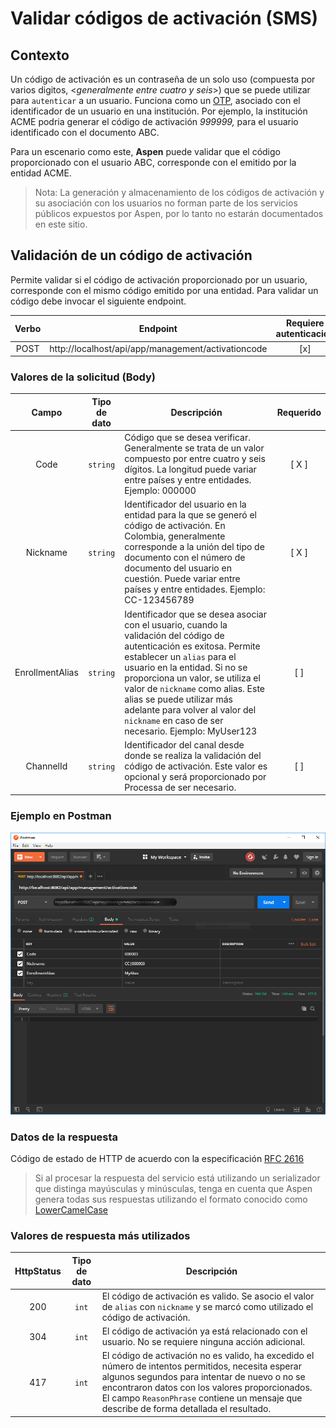 # Validar códigos de activación (SMS)

## Contexto 

Un código de activación es un contraseña de un solo uso (compuesta por varios digitos, <*generalmente entre cuatro y seis*>) que se puede utilizar para `autenticar` a un usuario. Funciona como un [OTP](https://en.wikipedia.org/wiki/One-time_password), asociado con el identificador de un usuario en una institución. Por ejemplo, la institución ACME podria generar el código de activación *999999,* para el usuario identificado con el documento ABC.

Para un escenario como este, **Aspen** puede validar que el código proporcionado con el usuario ABC, corresponde con el emitido por la entidad ACME.

>  Nota: La generación y almacenamiento de los códigos de activación y su asociación con los usuarios no forman parte de los servicios públicos expuestos por Aspen, por lo tanto no estarán documentados en este sitio.

## Validación de un código de activación

Permite validar si el código de activación proporcionado por un usuario, corresponde con el mismo código emitido por una entidad. Para validar un código debe invocar el siguiente endpoint.

| Verbo | Endpoint                                           | Requiere autenticación |
| :---: | -------------------------------------------------- | :--------------------: |
| POST  | http://localhost/api/app/management/activationcode |          [x]           |

> [^Segmentos de URL]: La información entre corchetes en la URL se denomina segmentos de URL y aplican solo para algunas operaciones. Cuando aparezcan en un ejemplo, deben ser reemplazados por sus valores correspondientes omitiendo los corchetes. Por ejemplo, sin en la URL de ejemplo apareciera http://localhost/api/operation/value/{value}, para establecer el valor de  value en la solicitud a la cadena abc, la URL final se vería de la siguiente forma: http://localhost/api/operation/value/abc

### Valores de la solicitud (Body)

|      Campo      | Tipo de dato | Descripción                                                  | Requerido |
| :-------------: | :----------: | ------------------------------------------------------------ | :-------: |
|      Code       |    `string`    | Código que se desea verificar. Generalmente se trata de un valor compuesto por entre cuatro y seis dígitos. La longitud puede variar entre países y entre entidades. Ejemplo: 000000 |    [ X ]    |
|    Nickname     |    `string`    | Identificador del usuario en la entidad para la que se generó el código de activación. En Colombia, generalmente corresponde a la unión del tipo de documento con el número de documento del usuario en cuestión. Puede variar entre países y entre entidades. Ejemplo: CC-123456789 |    [ X ]    |
| EnrollmentAlias |    `string`    | Identificador que se desea asociar con el usuario, cuando la validación del código de autenticación es exitosa. Permite establecer un `alias` para el usuario en la entidad. Si no se proporciona un valor, se utiliza el valor de `nickname` como alias. Este alias se puede utilizar más adelante para volver al valor del `nickname` en caso de ser necesario. Ejemplo: MyUser123 |    [ ]    |
|ChannelId| `string` |Identificador del canal desde donde se realiza la validación del código de activación. Este valor es opcional y será proporcionado por Processa de ser necesario.|[ ]|


### Ejemplo en Postman
![Postman](Postman-Management-ActivationCodes.png)


### Datos de la respuesta

Código de estado de HTTP de acuerdo con la especificación [RFC 2616](https://www.w3.org/Protocols/rfc2616/rfc2616-sec10.html)

> Si al procesar la respuesta del servicio está utilizando un serializador que distinga mayúsculas y minúsculas, tenga en cuenta que Aspen genera todas sus respuestas utilizando el formato conocido como [LowerCamelCase](https://en.wikipedia.org/wiki/Camel_case)

### Valores de respuesta más utilizados

| HttpStatus | Tipo de dato | Descripción                                                  |
| :--------: | :----------: | ------------------------------------------------------------ |
|    200     |     `int`      | El código de activación es valido. Se asocio el valor de `alias` con `nickname` y se marcó como utilizado el código de activación. |
|    304     |     `int`      | El código de activación ya está relacionado con el usuario. No se requiere ninguna acción adicional. |
|    417     |     `int`      | El código de activación no es valido, ha excedido el número de intentos permitidos, necesita esperar algunos segundos para intentar de nuevo o no se encontraron datos con los valores proporcionados. El campo `ReasonPhrase` contiene un mensaje que describe de forma detallada el resultado. |

